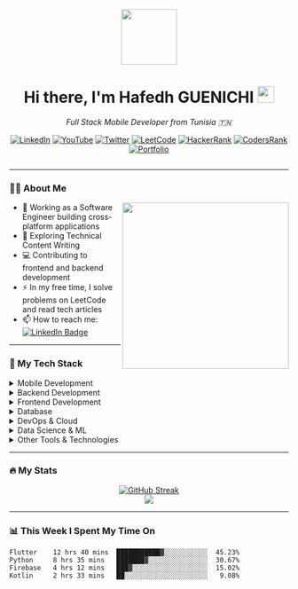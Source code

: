 <div align="center">
  <img src="https://media.giphy.com/media/M9gbBd9nbDrOTu1Mqx/giphy.gif" width="100"/>
  <h1>
    Hi there, I'm Hafedh GUENICHI
    <img src="https://media.giphy.com/media/hvRJCLFzcasrR4ia7z/giphy.gif" width="30px"/>
  </h1>
  
  <p><em>Full Stack Mobile Developer from Tunisia 🇹🇳</em></p>
  
  [![LinkedIn](https://img.shields.io/badge/LinkedIn-0077B5?style=for-the-badge&logo=linkedin&logoColor=white)](https://www.linkedin.com/in/hafedh-guenichi/)
  [![YouTube](https://img.shields.io/badge/YouTube-FF0000?style=for-the-badge&logo=youtube&logoColor=white)](https://www.youtube.com/channel/UCnKjGb1yd1gqeM-2xnnkLRA)
  [![Twitter](https://img.shields.io/badge/Twitter-1DA1F2?style=for-the-badge&logo=twitter&logoColor=white)](https://twitter.com/hafedhgunichi)
  [![LeetCode](https://img.shields.io/badge/LeetCode-FFA116?style=for-the-badge&logo=leetcode&logoColor=white)](https://leetcode.com/hafedhgunichi/)
  [![HackerRank](https://img.shields.io/badge/HackerRank-2EC866?style=for-the-badge&logo=hackerrank&logoColor=white)](https://www.hackerrank.com/profile/hafedh_gunichi)
  [![CodersRank](https://img.shields.io/badge/CodersRank-67A4AC?style=for-the-badge&logo=codersrank&logoColor=white)](https://profile.codersrank.io/user/hafedh049/)
  [![Portfolio](https://img.shields.io/badge/Portfolio-FF5722?style=for-the-badge&logo=todoist&logoColor=white)](https://hafedh-gunichi-d749f.web.app)
  
  <img src="https://komarev.com/ghpvc/?username=hafedh049&style=flat-square&color=blue" alt=""/>
</div>

---

### :man_technologist: About Me

<img align="right" src="https://sjc.microlink.io/vG-vcgN5XDnVPUW2Lz0aN66NJkJXLSS1b-4OcAxKUvW_7TTixwIDaqF56ntFT9K0FNbnD5w7siWwpq0Mtlsoag.jpeg" width="300"/>

- 🔭 Working as a Software Engineer building cross-platform applications
- 🌱 Exploring Technical Content Writing
- 💻 Contributing to frontend and backend development
- ⚡ In my free time, I solve problems on LeetCode and read tech articles
- 📫 How to reach me: [![LinkedIn Badge](https://img.shields.io/badge/-hafedhguenichi-blue?style=flat&logo=Linkedin&logoColor=white)](https://www.linkedin.com/in/hafedh-guenichi/)

---

### :rocket: My Tech Stack

<details>
<summary>Mobile Development</summary>

![Flutter](https://img.shields.io/badge/Flutter-02569B?style=for-the-badge&logo=flutter&logoColor=white)
![Kotlin](https://img.shields.io/badge/Kotlin-0095D5?style=for-the-badge&logo=kotlin&logoColor=white)
![Android](https://img.shields.io/badge/Android-3DDC84?style=for-the-badge&logo=android&logoColor=white)
![iOS](https://img.shields.io/badge/iOS-000000?style=for-the-badge&logo=ios&logoColor=white)
</details>

<details>
<summary>Backend Development</summary>

![Python](https://img.shields.io/badge/Python-3776AB?style=for-the-badge&logo=python&logoColor=white)
![Django](https://img.shields.io/badge/Django-092E20?style=for-the-badge&logo=django&logoColor=white)
![Flask](https://img.shields.io/badge/Flask-000000?style=for-the-badge&logo=flask&logoColor=white)
![Java](https://img.shields.io/badge/Java-ED8B00?style=for-the-badge&logo=openjdk&logoColor=white)
![PHP](https://img.shields.io/badge/PHP-777BB4?style=for-the-badge&logo=php&logoColor=white)
![Ruby](https://img.shields.io/badge/Ruby-CC342D?style=for-the-badge&logo=ruby&logoColor=white)
</details>

<details>
<summary>Frontend Development</summary>

![Angular](https://img.shields.io/badge/Angular-DD0031?style=for-the-badge&logo=angular&logoColor=white)
![TypeScript](https://img.shields.io/badge/TypeScript-007ACC?style=for-the-badge&logo=typescript&logoColor=white)
![Bootstrap](https://img.shields.io/badge/Bootstrap-563D7C?style=for-the-badge&logo=bootstrap&logoColor=white)
![Tailwind CSS](https://img.shields.io/badge/Tailwind_CSS-38B2AC?style=for-the-badge&logo=tailwind-css&logoColor=white)
</details>

<details>
<summary>Database</summary>

![MySQL](https://img.shields.io/badge/MySQL-4479A1?style=for-the-badge&logo=mysql&logoColor=white)
![MongoDB](https://img.shields.io/badge/MongoDB-4EA94B?style=for-the-badge&logo=mongodb&logoColor=white)
![SQLite](https://img.shields.io/badge/SQLite-07405E?style=for-the-badge&logo=sqlite&logoColor=white)
![Oracle](https://img.shields.io/badge/Oracle-F80000?style=for-the-badge&logo=oracle&logoColor=white)
</details>

<details>
<summary>DevOps & Cloud</summary>

![Docker](https://img.shields.io/badge/Docker-2496ED?style=for-the-badge&logo=docker&logoColor=white)
![AWS](https://img.shields.io/badge/AWS-232F3E?style=for-the-badge&logo=amazon-aws&logoColor=white)
![Firebase](https://img.shields.io/badge/Firebase-FFCA28?style=for-the-badge&logo=firebase&logoColor=black)
![Heroku](https://img.shields.io/badge/Heroku-430098?style=for-the-badge&logo=heroku&logoColor=white)
![Digital Ocean](https://img.shields.io/badge/Digital_Ocean-0080FF?style=for-the-badge&logo=digitalocean&logoColor=white)
</details>

<details>
<summary>Data Science & ML</summary>

![TensorFlow](https://img.shields.io/badge/TensorFlow-FF6F00?style=for-the-badge&logo=tensorflow&logoColor=white)
![PyTorch](https://img.shields.io/badge/PyTorch-EE4C2C?style=for-the-badge&logo=pytorch&logoColor=white)
![NumPy](https://img.shields.io/badge/NumPy-013243?style=for-the-badge&logo=numpy&logoColor=white)
![Pandas](https://img.shields.io/badge/Pandas-150458?style=for-the-badge&logo=pandas&logoColor=white)
![OpenCV](https://img.shields.io/badge/OpenCV-5C3EE8?style=for-the-badge&logo=opencv&logoColor=white)
</details>

<details>
<summary>Other Tools & Technologies</summary>

![Git](https://img.shields.io/badge/Git-F05032?style=for-the-badge&logo=git&logoColor=white)
![Linux](https://img.shields.io/badge/Linux-FCC624?style=for-the-badge&logo=linux&logoColor=black)
![Raspberry Pi](https://img.shields.io/badge/Raspberry_Pi-A22846?style=for-the-badge&logo=raspberry-pi&logoColor=white)
![Arduino](https://img.shields.io/badge/Arduino-00979D?style=for-the-badge&logo=arduino&logoColor=white)
![Unity](https://img.shields.io/badge/Unity-000000?style=for-the-badge&logo=unity&logoColor=white)
![GraphQL](https://img.shields.io/badge/GraphQL-E10098?style=for-the-badge&logo=graphql&logoColor=white)
![LaTeX](https://img.shields.io/badge/LaTeX-008080?style=for-the-badge&logo=latex&logoColor=white)
</details>

---

### :fire: My Stats

<div align="center">
  <a href="https://git.io/streak-stats">
    <img src="http://github-readme-streak-stats.herokuapp.com?user=hafedh049&theme=tokyonight&hide_border=true" alt="GitHub Streak" />
  </a>
</div>

<div align="center">
  <img src="https://github-readme-stats.vercel.app/api/top-langs/?username=hafedh049&layout=compact&theme=tokyonight" />
</div>

---

### 📊 This Week I Spent My Time On

<!--START_SECTION:waka-->
```text
Flutter    12 hrs 40 mins  ███████████▓░░░░░░░░░░░  45.23%
Python     8 hrs 35 mins   ███████▓░░░░░░░░░░░░░░░  30.67%
Firebase   4 hrs 12 mins   ███▓░░░░░░░░░░░░░░░░░░░  15.02%
Kotlin     2 hrs 33 mins   ██░░░░░░░░░░░░░░░░░░░░░   9.08%

